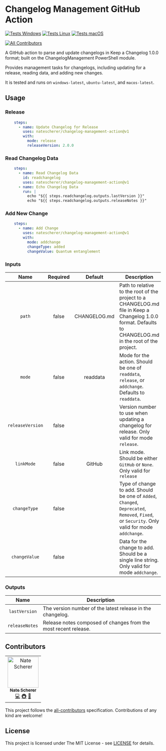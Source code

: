 # Changelog Management GitHub Action

[![Tests Windows](https://natescherer.github.io/changelog-management-action/testreports/Windows/Windows_badge.svg)](https://natescherer.github.io/changelog-management-action/testreports/Windows/Windows.html)
[![Tests Linux](https://natescherer.github.io/changelog-management-action/testreports/Linux/Linux_badge.svg)](https://natescherer.github.io/changelog-management-action/testreports/Linux/Linux.html)
[![Tests macOS](https://natescherer.github.io/changelog-management-action/testreports/macOS/macOS_badge.svg)](https://natescherer.github.io/changelog-management-action/testreports/macOS/macOS.html)
<!-- ALL-CONTRIBUTORS-BADGE:START - Do not remove or modify this section -->
[![All Contributors](https://img.shields.io/badge/all_contributors-1-orange.svg?style=flat-square)](#contributors-)
<!-- ALL-CONTRIBUTORS-BADGE:END -->

A GitHub action to parse and update changelogs in Keep a Changelog 1.0.0 format; built on the ChangelogManagement PowerShell module.

Provides management tasks for changelogs, including updating for a release, reading data, and adding new changes.

It is tested and runs on `windows-latest`, `ubuntu-latest`, and `macos-latest`.

## Usage

### Release

```yaml
    steps:
      - name: Update Changelog for Release
        uses: natescherer/changelog-management-action@v1
        with:
          mode: release
          releaseVersion: 2.0.0
```

### Read Changelog Data

```yaml
    steps:
      - name: Read Changelog Data
        id: readchangelog
        uses: natescherer/changelog-management-action@v1
      - name: Echo Changelog Data
        run: |
          echo "${{ steps.readchangelog.outputs.lastVersion }}"
          echo "${{ steps.readchangelog.outputs.releaseNotes }}"
```

### Add New Change

```yaml
    steps:
      - name: Add Change
        uses: natescherer/changelog-management-action@v1
        with:
          mode: addchange
          changeType: added
          changeValue: Quantum entanglement
```

### Inputs

<!--(inputs-start)-->

| Name  | Required | Default | Description |
| :---: | :------: | :-----: | ----------- |
| `path` | false | CHANGELOG.md | Path to relative to the root of the project to a CHANGELOG.md file in Keep a Changelog 1.0.0 format. Defaults to CHANGELOG.md in the root of the project. |
| `mode` | false | readdata | Mode for the action. Should be one of `readdata`, `release`, or `addchange`. Defaults to `readdata`. |
| `releaseVersion` | false |  | Version number to use when updating a changelog for release. Only valid for mode `release`. |
| `linkMode` | false | GitHub | Link mode. Should be either `GitHub` or `None`. Only valid for `release` |
| `changeType` | false |  | Type of change to add. Should be one of `Added`, `Changed`, `Deprecated`, `Removed`, `Fixed`, or `Security`. Only valid for mode `addchange`. |
| `changeValue` | false |  | Data for the change to add. Should be a single line string.  Only valid for mode `addchange`. |

<!--(inputs-end)-->

### Outputs

<!--(outputs-start)-->

| Name  | Description |
| :---: | ----------- |
| `lastVersion` | The version number of the latest release in the changelog. |
| `releaseNotes` | Release notes composed of changes from the most recent release. |

<!--(outputs-end)-->

## Contributors

<!-- ALL-CONTRIBUTORS-LIST:START - Do not remove or modify this section -->
<!-- prettier-ignore-start -->
<!-- markdownlint-disable -->
<table>
  <tbody>
    <tr>
      <td align="center"><a href="https://www.linkedin.com/in/natescherer01/"><img src="https://avatars.githubusercontent.com/u/376408?v=4?s=100" width="100px;" alt="Nate Scherer"/><br /><sub><b>Nate Scherer</b></sub></a><br /><a href="https://github.com/natescherer/changelog-management-action/commits?author=natescherer" title="Code">💻</a> <a href="#infra-natescherer" title="Infrastructure (Hosting, Build-Tools, etc)">🚇</a> <a href="https://github.com/natescherer/changelog-management-action/commits?author=natescherer" title="Documentation">📖</a></td>
    </tr>
  </tbody>
</table>

<!-- markdownlint-restore -->
<!-- prettier-ignore-end -->

<!-- ALL-CONTRIBUTORS-LIST:END -->

This project follows the [all-contributors](https://allcontributors.org) specification.
Contributions of any kind are welcome!

## License

This project is licensed under The MIT License - see [LICENSE](LICENSE) for details.
